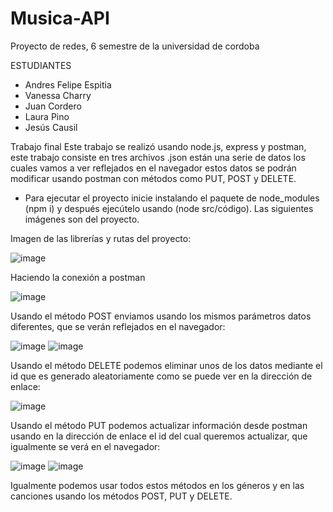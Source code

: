 # Musica-API
Proyecto de redes, 6 semestre de la universidad de cordoba

ESTUDIANTES
- Andres Felipe Espitia
- Vanessa Charry
- Juan Cordero
- Laura Pino
- Jesús Causil 

Trabajo final 
Este trabajo se realizó usando node.js, express y postman, este trabajo consiste en tres archivos .json están una serie de datos los cuales vamos a ver reflejados en el navegador estos datos se podrán modificar usando postman con métodos como PUT, POST y DELETE.

- Para ejecutar el proyecto inicie instalando el paquete de node_modules (npm i) y después ejecútelo usando (node src/código).
Las siguientes imágenes son del proyecto.

Imagen de las librerías y rutas del proyecto:
 
![image](https://user-images.githubusercontent.com/75282613/154351149-e60f470f-9be0-4b39-ac3f-0432f15fc7fa.png)

Haciendo la conexión a postman 
 
![image](https://user-images.githubusercontent.com/75282613/154351198-943605ed-b90c-41b1-a810-91ad45ababf8.png)


Usando el método POST enviamos usando los mismos parámetros datos diferentes, que se verán reflejados en el navegador:
 
![image](https://user-images.githubusercontent.com/75282613/154351231-882dca20-7577-4f19-b36a-1475ed833004.png)
![image](https://user-images.githubusercontent.com/75282613/154351252-7b498540-e069-4d8f-ae3d-2c0fe51a14f0.png)


Usando el método DELETE podemos eliminar unos de los datos mediante el id que es generado aleatoriamente como se puede ver en la dirección de enlace:
 
![image](https://user-images.githubusercontent.com/75282613/154351289-288cc9b1-af54-4f02-b888-7eff9490c3c5.png)

Usando el método PUT podemos actualizar información desde postman usando en la dirección de enlace el id del cual queremos actualizar, que igualmente se verá en el navegador:
 
![image](https://user-images.githubusercontent.com/75282613/154351312-a9664e38-a3cf-483f-b348-cd607b48c7a6.png)
![image](https://user-images.githubusercontent.com/75282613/154351324-aa3f6bd1-e8c9-4de7-a8a0-5b6c1984bda8.png)

Igualmente podemos usar todos estos métodos en los géneros y en las canciones usando los métodos POST, PUT y DELETE.
